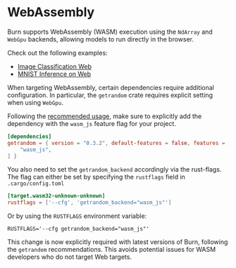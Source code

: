 # WebAssembly

Burn supports WebAssembly (WASM) execution using the `NdArray` and `WebGpu` backends, allowing
models to run directly in the browser.

Check out the following examples:

- [Image Classification Web](https://github.com/tracel-ai/burn/tree/main/examples/image-classification-web)
- [MNIST Inference on Web](https://github.com/tracel-ai/burn/tree/main/examples/mnist-inference-web)

When targeting WebAssembly, certain dependencies require additional configuration. In particular,
the `getrandom` crate requires explicit setting when using `WebGpu`.

Following the [recommended usage](https://github.com/rust-random/getrandom/#webassembly-support),
make sure to explicitly add the dependency with the `wasm_js` feature flag for your project.

```toml
[dependencies]
getrandom = { version = "0.3.2", default-features = false, features = [
    "wasm_js",
] }
```

You also need to set the `getrandom_backend` accordingly via the rust-flags. The flag can either be
set by specifying the `rustflags` field in `.cargo/config.toml`

```toml
[target.wasm32-unknown-unknown]
rustflags = ['--cfg', 'getrandom_backend="wasm_js"']
```

Or by using the `RUSTFLAGS` environment variable:

```
RUSTFLAGS='--cfg getrandom_backend="wasm_js"'
```

This change is now explicitly required with latest versions of Burn, following the `getrandom`
recommendations. This avoids potential issues for WASM developers who do not target Web targets.
